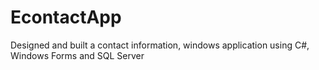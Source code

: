 # EcontactApp

Designed and built a contact information, windows application using C#, Windows Forms and SQL Server

